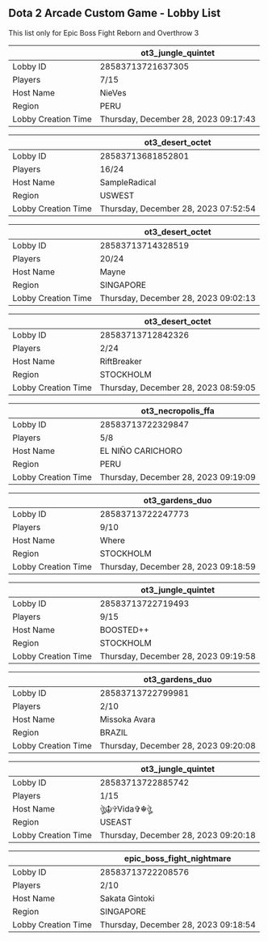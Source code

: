 ## Dota 2 Arcade Custom Game - Lobby List

This list only for Epic Boss Fight Reborn and Overthrow 3

|  | ot3_jungle_quintet |
| ------ | ------ |
| Lobby ID | 28583713721637305 |
| Players | 7/15 |
| Host Name | NieVes |
| Region | PERU |
| Lobby Creation Time | Thursday, December 28, 2023 09:17:43 |


|  | ot3_desert_octet |
| ------ | ------ |
| Lobby ID | 28583713681852801 |
| Players | 16/24 |
| Host Name | SampleRadical |
| Region | USWEST |
| Lobby Creation Time | Thursday, December 28, 2023 07:52:54 |


|  | ot3_desert_octet |
| ------ | ------ |
| Lobby ID | 28583713714328519 |
| Players | 20/24 |
| Host Name | Mayne |
| Region | SINGAPORE |
| Lobby Creation Time | Thursday, December 28, 2023 09:02:13 |


|  | ot3_desert_octet |
| ------ | ------ |
| Lobby ID | 28583713712842326 |
| Players | 2/24 |
| Host Name | RiftBreaker |
| Region | STOCKHOLM |
| Lobby Creation Time | Thursday, December 28, 2023 08:59:05 |


|  | ot3_necropolis_ffa |
| ------ | ------ |
| Lobby ID | 28583713722329847 |
| Players | 5/8 |
| Host Name | EL NIÑO CARICHORO |
| Region | PERU |
| Lobby Creation Time | Thursday, December 28, 2023 09:19:09 |


|  | ot3_gardens_duo |
| ------ | ------ |
| Lobby ID | 28583713722247773 |
| Players | 9/10 |
| Host Name | Where |
| Region | STOCKHOLM |
| Lobby Creation Time | Thursday, December 28, 2023 09:18:59 |


|  | ot3_jungle_quintet |
| ------ | ------ |
| Lobby ID | 28583713722719493 |
| Players | 9/15 |
| Host Name | BOOSTED++ |
| Region | STOCKHOLM |
| Lobby Creation Time | Thursday, December 28, 2023 09:19:58 |


|  | ot3_gardens_duo |
| ------ | ------ |
| Lobby ID | 28583713722799981 |
| Players | 2/10 |
| Host Name | Missoka Avara |
| Region | BRAZIL |
| Lobby Creation Time | Thursday, December 28, 2023 09:20:08 |


|  | ot3_jungle_quintet |
| ------ | ------ |
| Lobby ID | 28583713722885742 |
| Players | 1/15 |
| Host Name | ঔৣ☬✞Vida✞☬ঔৣ |
| Region | USEAST |
| Lobby Creation Time | Thursday, December 28, 2023 09:20:18 |


|  | epic_boss_fight_nightmare |
| ------ | ------ |
| Lobby ID | 28583713722208576 |
| Players | 2/10 |
| Host Name | Sakata Gintoki |
| Region | SINGAPORE |
| Lobby Creation Time | Thursday, December 28, 2023 09:18:54 |



